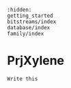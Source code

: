 ```{toctree}
:hidden:
getting_started
bitstreams/index
database/index
family/index
```

# PrjXylene

```{todo}
Write this
```
